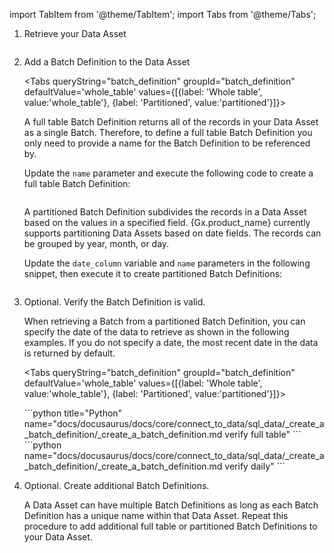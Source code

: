 import TabItem from '@theme/TabItem';
import Tabs from '@theme/Tabs';

<Tabs>

<TabItem value="procedure" label="Procedure">

1. Retrieve your Data Asset

   ```python title="Python" name="docs/docusaurus/docs/core/connect_to_data/sql_data/_create_a_data_asset/create_a_data_asset.py retrieve a Data Asset"
   ```

2. Add a Batch Definition to the Data Asset

   <Tabs queryString="batch_definition" groupId="batch_definition" defaultValue='whole_table' values={[{label: 'Whole table', value:'whole_table'}, {label: 'Partitioned', value:'partitioned'}]}>

   <TabItem value="whole_table" label="Whole table">
   
   A full table Batch Definition returns all of the records in your Data Asset as a single Batch.  Therefore, to define a full table Batch Definition you only need to provide a name for the Batch Definition to be referenced by.
 
   Update the `name` parameter and execute the following code to create a full table Batch Definition:

   ```python title="Python" name="docs/docusaurus/docs/core/connect_to_data/sql_data/_create_a_batch_definition/_create_a_batch_definition.md full table batch definition"
   ```
   </TabItem>

   <TabItem value="partitioned" label="Partitioned">
   
   A partitioned Batch Definition subdivides the records in a Data Asset based on the values in a specified field.  {Gx.product_name} currently supports partitioning Data Assets based on date fields.  The records can be grouped by year, month, or day.

   Update the `date_column` variable and `name` parameters in the following snippet, then execute it to create partitioned Batch Definitions:

   ```python name="docs/docusaurus/docs/core/connect_to_data/sql_data/_create_a_batch_definition/_create_a_batch_definition.md daily batch definition"
   ```
   </TabItem>

   </Tabs>

5. Optional. Verify the Batch Definition is valid.

   When retrieving a Batch from a partitioned Batch Definition, you can specify the date of the data to retrieve as shown in the following examples.  If you do not specify a date, the most recent date in the data is returned by default.

   <Tabs queryString="batch_definition" groupId="batch_definition" defaultValue='whole_table' values={[{label: 'Whole table', value:'whole_table'}, {label: 'Partitioned', value:'partitioned'}]}>

   <TabItem value="whole_table" label="Whole table">
   ```python title="Python" name="docs/docusaurus/docs/core/connect_to_data/sql_data/_create_a_batch_definition/_create_a_batch_definition.md verify full table"
   ```
   </TabItem>

   <TabItem value="partitioned" label="Partitioned">
   ```python name="docs/docusaurus/docs/core/connect_to_data/sql_data/_create_a_batch_definition/_create_a_batch_definition.md verify daily"
   ```
   </TabItem>

   </Tabs>

6. Optional. Create additional Batch Definitions.

   A Data Asset can have multiple Batch Definitions as long as each Batch Definition has a unique name within that Data Asset. Repeat this procedure to add additional full table or partitioned Batch Definitions to your Data Asset.

</TabItem>

<TabItem value="sample_code" label="Sample code">

```python title="Full sample code" name="docs/docusaurus/docs/core/connect_to_data/sql_data/_create_a_batch_definition/_create_a_batch_definition.md full example"
```

</TabItem>

</Tabs>